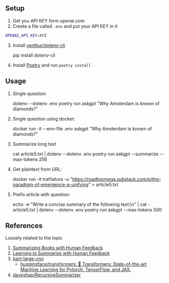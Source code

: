 ## Setup

1. Get you API KEY form openai.com
2. Create a file called `.env` and put your API KEY in it

```bash
OPENAI_API_KEY=XYZ
```

3. Install [venthur/dotenv-cli](https://github.com/venthur/dotenv-cli)

   pip install dotenv-cli

4. Install [Poetry](https://python-poetry.org/docs/#installing-manually) and run `poetry install`

## Usage

1. Single question:

   dotenv --dotenv .env poetry run askgpt "Why Amsterdam is known of diamonds?"

1. Single question using docker:

    docker run -it --env-file .env askgpt "Why Amsterdam is known of diamonds?"
   
1. Summarize long text

   cat article5.txt | dotenv --dotenv .env poetry run askgpt --summarize --max-tokens 256

1. Get plaintext from URL:

    docker run -it trafilatura -u "https://roadtoomega.substack.com/p/the-paradigm-of-emergence-a-unifying" > article5.txt

1. Prefix article with question:

    echo -e "Write a concise summary of the following text:\n" | cat - article5.txt | dotenv --dotenv .env poetry run askgpt --max-tokens 500


## References

Loosely related to the topic

1. [Summarizing Books with Human Feedback](https://openai.com/blog/summarizing-books/#samples)
2. [Learning to Summarize with Human Feedback](https://openai.com/blog/learning-to-summarize-with-human-feedback/)
3. [bart-large-cnn](https://huggingface.co/facebook/bart-large-cnn)
   - [huggingface/transformers: 🤗 Transformers: State-of-the-art Machine Learning for Pytorch, TensorFlow, and JAX.](https://github.com/huggingface/transformers)
3. [daveshap/RecursiveSummarizer](https://github.com/daveshap/RecursiveSummarizer)
